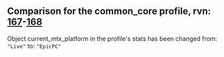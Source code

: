 ## Comparison for the common_core profile, rvn: [167](https://github.com/PRO100KatYT/FortniteProfileRevisions/tree/main/profiles/common_core/167%20common_core.json)-[168](https://github.com/PRO100KatYT/FortniteProfileRevisions/tree/main/profiles/common_core/168%20common_core.json)

Object current_mtx_platform in the profile's stats has been changed from: `"Live"` to: `"EpicPC"`
<br><br>
